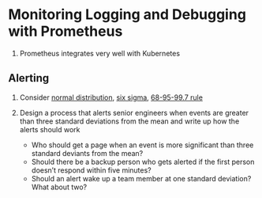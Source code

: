 # Monitoring Logging and Debugging with Prometheus

1. Prometheus integrates very well with Kubernetes

## Alerting

1. Consider [normal distribution](https://en.wikipedia.org/wiki/Normal_distribution), [six sigma](https://en.wikipedia.org/wiki/Six_Sigma_), [68-95-99.7 rule](https://en.wikipedia.org/wiki/68%E2%80%9395%E2%80%9399.7_rule)

2. Design a process that alerts senior engineers when events are greater than three standard deviations from the mean and write up how the alerts should work
    - Who should get a page when an event is more significant than three standard deviants from the mean?
    - Should there be a backup person who gets alerted if the first person doesn’t respond within five minutes?
    - Should an alert wake up a team member at one standard deviation? What about two?

#